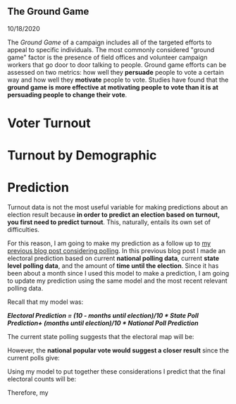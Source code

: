 ## The Ground Game

10/18/2020

The *Ground Game* of a campaign includes all of the targeted efforts to appeal to specific individuals. The most commonly considered "ground game" factor is the presence of field offices and volunteer campaign workers that go door to door talking to people. Ground game efforts can be assessed on two metrics: how well they **persuade** people to vote a certain way and how well they **motivate** people to vote. Studies have found that the **ground game is more effective at motivating people to vote than it is at persuading people to change their vote**.

# Voter Turnout



# Turnout by Demographic




# Prediction

Turnout data is not the most useful variable for making predictions about an election result because **in order to predict an election based on turnout, you first need to predict turnout**. This, naturally, entails its own set of difficulties.

For this reason, I am going to make my prediction as a follow up to [my previous blog post considering polling](polling.md). In this previous blog post I made an electoral prediction based on current **national polling data**, current **state level polling data**, and the amount of **time until the election**. Since it has been about a month since I used this model to make a prediction, I am going to update my prediction using the same model and the most recent relevant polling data.

Recall that my model was:

***Electoral Prediction = (10 - months until election)/10 * State Poll Prediction+ (months until election)/10 * National Poll Prediction***

The current state polling suggests that the electoral map will be:



However, the **national popular vote would suggest a closer result** since the current polls give: 



Using my model to put together these considerations I predict that the final electoral counts will be:



Therefore, my 

